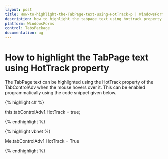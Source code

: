 ```yaml
---
layout: post
title: How-to-highlight-the-TabPage-text-using-HotTrack-p | WindowsForms | Syncfusion
description: how to highlight the tabpage text using hottrack property
platform: WindowsForms
control: TabsPackage
documentation: ug
---
```


# How to highlight the TabPage text using HotTrack property

The TabPage text can be highlighted using the HotTrack property of the TabControlAdv when the mouse hovers over it. This can be enabled programmatically using the code snippet given below.

{% highlight c# %}

this.tabControlAdv1.HotTrack = true;

{% endhighlight %}

{% highlight vbnet %}

Me.tabControlAdv1.HotTrack = True

{% endhighlight %}

